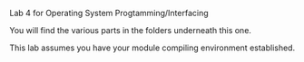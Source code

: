 Lab 4 for Operating System Progtamming/Interfacing

You will find the various parts in the folders underneath this one.

This lab assumes you have your module compiling environment established.



